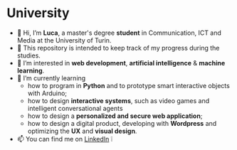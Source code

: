 # University
- 👋 Hi, I’m **Luca**, a master's degree **student** in Communication, ICT and Media at the University of Turin.
- :see_no_evil: This repository is intended to keep track of my progress during the studies.
- 👀 I’m interested in **web development**, **artificial intelligence** & **machine learning**.
- 🌱 I’m currently learning 
  - how to program in **Python** and to prototype smart interactive objects with Arduino;
  - how to design **interactive systems**, such as video games and intelligent conversational agents
  - how to design a **personalized and secure web application**;
  - how to design a digital product, developing with **Wordpress** and optimizing the **UX** and **visual design**.        
- :mailbox: You can find me on [LinkedIn](https://www.linkedin.com/in/lnuzzo13/) :grey_exclamation:
